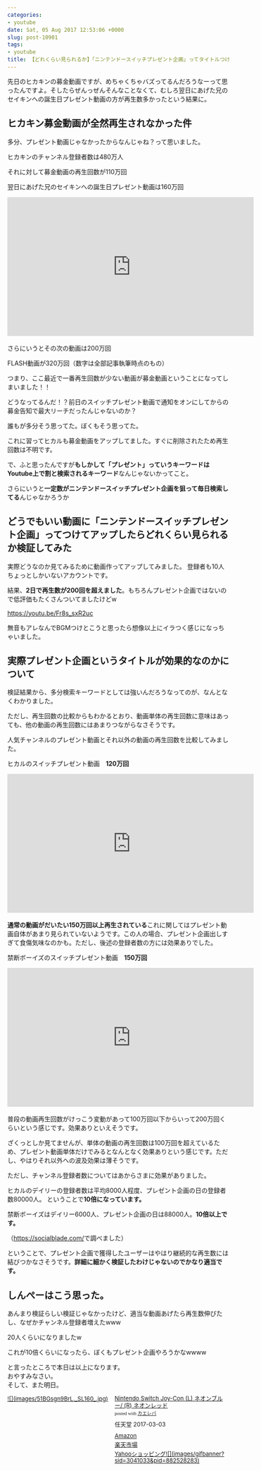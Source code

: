 ```yaml
---
categories:
- youtube
date: Sat, 05 Aug 2017 12:53:06 +0000
slug: post-10901
tags:
- youtube
title: 【どれくらい見られるか】「ニンテンドースイッチプレゼント企画」ってタイトルつけてアップしたら【Youtube】
---
```


先日のヒカキンの募金動画ですが、めちゃくちゃバズってるんだろうなーって思ったんですよ。そしたらぜんっぜんそんなことなくて、むしろ翌日にあげた兄のセイキンへの誕生日プレゼント動画の方が再生数多かったという結果に。<!--more--><h2>ヒカキン募金動画が全然再生されなかった件</h2>

多分、プレゼント動画じゃなかったからなんじゃね？って思いました。


ヒカキンのチャンネル登録者数は480万人

それに対して募金動画の再生回数が110万回

翌日にあげた兄のセイキンへの誕生日プレゼント動画は160万回

<iframe width="560" height="315" src="https://www.youtube.com/embed/oVTPOS0PyVc" frameborder="0" allowfullscreen></iframe>

さらにいうとその次の動画は200万回

FLASH動画が320万回（数字は全部記事執筆時点のもの）


つまり、ここ最近で一番再生回数が少ない動画が募金動画ということになってしまいました！！

どうなってるんだ！？前日のスイッチプレゼント動画で通知をオンにしてからの募金告知で最大リーチだったんじゃないのか？

誰もが多分そう思ってた。ぼくもそう思ってた。

これに習ってヒカルも募金動画をアップしてました。すぐに削除されたため再生回数は不明です。

で、ふと思ったんですが<strong>もしかして「プレゼント」っていうキーワードはYoutube上で割と検索されるキーワード</strong>なんじゃないかってこと。

さらにいうと<strong>一定数がニンテンドースイッチプレゼント企画を狙って毎日検索してる</strong>んじゃなかろうか



<h2>どうでもいい動画に「ニンテンドースイッチプレゼント企画」ってつけてアップしたらどれくらい見られるか検証してみた</h2>

実際どうなのか見てみるために動画作ってアップしてみました。
登録者も10人ちょっとしかいないアカウントです。

結果、<strong>2日で再生数が200回を超えました</strong>。もちろんプレゼント企画ではないので低評価もたくさんついてましたけどw

<a href="https://youtu.be/Fr8s_sxR2uc">https://youtu.be/Fr8s_sxR2uc</a>

無音もアレなんでBGMつけとこうと思ったら想像以上にイラつく感じになっちゃいました。


<h2>実際プレゼント企画というタイトルが効果的なのかについて</h2>

検証結果から、多分検索キーワードとしては強いんだろうなってのが、なんとなくわかりました。

ただし、再生回数の比較からもわかるとおり、動画単体の再生回数に意味はあっても、他の動画の再生回数にはあまりつながらなさそうです。

人気チャンネルのプレゼント動画とそれ以外の動画の再生回数を比較してみました。

ヒカルのスイッチプレゼント動画　<strong>120万回</strong>

<iframe width="560" height="315" src="https://www.youtube.com/embed/97yoLJ-pkls" frameborder="0" allowfullscreen></iframe>

<strong>通常の動画がだいたい150万回以上再生されている</strong>これに関してはプレゼント動画自体があまり見られていないようです。この人の場合、プレゼント企画出しすぎて食傷気味なのかも。ただし、後述の登録者数の方には効果ありでした。


禁断ボーイズのスイッチプレゼント動画　<strong>150万回</strong>

<iframe width="560" height="315" src="https://www.youtube.com/embed/z6j2gcQObhM" frameborder="0" allowfullscreen></iframe>

普段の動画再生回数がけっこう変動があって100万回以下からいって200万回くらいという感じです。効果ありといえそうです。


ざくっとしか見てませんが、単体の動画の再生回数は100万回を超えているため、プレゼント動画単体だけでみるとなんとなく効果ありという感じです。ただし、やはりそれ以外への波及効果は薄そうです。

ただし、チャンネル登録者数についてはあからさまに効果がありました。

ヒカルのデイリーの登録者数は平均8000人程度、プレゼント企画の日の登録者数80000人。
ということで<strong>10倍になっています。</strong>

禁断ボーイズはデイリー6000人、プレゼント企画の日は88000人。<strong>10倍以上です。</strong>


（<a href="https://socialblade.com/">https://socialblade.com/</a>で調べました）


ということで、プレゼント企画で獲得したユーザーはやはり継続的な再生数には結びつかなさそうです。<strong>詳細に細かく検証したわけじゃないのでかなり適当です。</strong>

<h2>しんぺーはこう思った。</h2>

あんまり検証らしい検証じゃなかったけど、適当な動画あげたら再生数伸びたし、なぜかチャンネル登録者増えたwww

20人くらいになりましたw

これが10倍くらいになったら、ぼくもプレゼント企画やろうかなwwww

と言ったところで本日は以上になります。<br>
おやすみなさい。<br>
そして、また明日。

<div class="kaerebalink-box" style="text-align:left;padding-bottom:20px;font-size:small;/zoom: 1;overflow: hidden;"><div class="kaerebalink-image" style="float:left;margin:0 15px 10px 0;"><a href="http://www.amazon.co.jp/exec/obidos/ASIN/B01NCXFWIZ/warawareotoko-22/" target="_blank" >![](images/51BGsgn9BrL._SL160_.jpg)</a></div><div class="kaerebalink-info" style="line-height:120%;/zoom: 1;overflow: hidden;"><div class="kaerebalink-name" style="margin-bottom:10px;line-height:120%"><a href="http://www.amazon.co.jp/exec/obidos/ASIN/B01NCXFWIZ/warawareotoko-22/" target="_blank" >Nintendo Switch Joy-Con (L) ネオンブルー/ (R) ネオンレッド</a><div class="kaerebalink-powered-date" style="font-size:8pt;margin-top:5px;font-family:verdana;line-height:120%">posted with <a href="http://kaereba.com" rel="nofollow" target="_blank">カエレバ</a></div></div><div class="kaerebalink-detail" style="margin-bottom:5px;"> 任天堂 2017-03-03    </div><div class="kaerebalink-link1" style="margin-top:10px;"><div class="shoplinkamazon" style="margin:5px 0"><a href="http://www.amazon.co.jp/gp/search?keywords=%E3%82%B9%E3%82%A4%E3%83%83%E3%83%81&__mk_ja_JP=%E3%82%AB%E3%82%BF%E3%82%AB%E3%83%8A&tag=warawareotoko-22" target="_blank" >Amazon</a></div><div class="shoplinkrakuten" style="margin:5px 0"><a href="https://hb.afl.rakuten.co.jp/hgc/0f6e221b.2eb9748a.0f6e221c.35cc1e84/?pc=http%3A%2F%2Fsearch.rakuten.co.jp%2Fsearch%2Fmall%2F%25E3%2582%25B9%25E3%2582%25A4%25E3%2583%2583%25E3%2583%2581%2F-%2Ff.1-p.1-s.1-sf.0-st.A-v.2%3Fx%3D0%26scid%3Daf_ich_link_urltxt%26m%3Dhttp%3A%2F%2Fm.rakuten.co.jp%2F" target="_blank" >楽天市場</a></div><div class="shoplinkyahoo" style="margin:5px 0"><a href="//ck.jp.ap.valuecommerce.com/servlet/referral?sid=3041033&pid=882528283&vc_url=http%3A%2F%2Fsearch.shopping.yahoo.co.jp%2Fsearch%3Fp%3D%25E3%2582%25B9%25E3%2582%25A4%25E3%2583%2583%25E3%2583%2581&vcptn=kaereba" target="_blank" >Yahooショッピング![](images/gifbanner?sid=3041033&pid=882528283)</a></div></div></div><div class="booklink-footer" style="clear: left"></div></div>